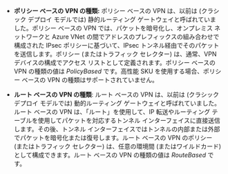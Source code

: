 - **ポリシー ベースの VPN の種類:** ポリシー ベースの VPN は、以前は (クラシック デプロイ モデルでは) 静的ルーティング ゲートウェイと呼ばれていました。ポリシー ベースの VPN では、パケットを暗号化し、オンプレミス ネットワークと Azure VNet の間でアドレスのプレフィックスの組み合わせで構成された IPsec ポリシーに基づいて、IPsec トンネル経由でそのパケットを送信します。ポリシー (またはトラフィック セレクター) は、通常、VPN デバイスの構成でアクセス リストとして定義されます。ポリシー ベースの VPN の種類の値は *PolicyBased* です。高性能 SKU を使用する場合、ポリシー ベースの VPN の種類はサポートされていません。

- **ルート ベースの VPN の種類**: ルート ベースの VPN は、以前は (クラシック デプロイ モデルでは) 動的ルーティング ゲートウェイと呼ばれていました。ルート ベースの VPN は、「ルート」を使用して、IP 転送やルーティング テーブルを使用してパケットを対応するトンネル インターフェイスに直接送信します。その後、トンネル インターフェイスではトンネルの内部または外部でパケットを暗号化または復号します。ルート ベースの VPN のポリシー (またはトラフィック セレクター) は、任意の環境間 (またはワイルドカード) として構成できます。ルート ベースの VPN の種類の値は *RouteBased* です。

<!---HONumber=AcomDC_0727_2016-->